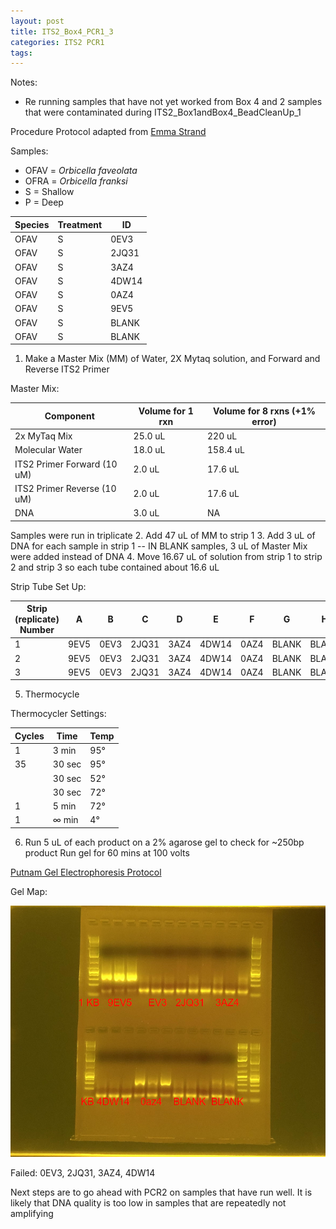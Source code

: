 ```yaml
---
layout: post
title: ITS2_Box4_PCR1_3
categories: ITS2 PCR1
tags:
---
```






Notes:
- Re running samples that have not yet worked from Box 4 and 2 samples that were contaminated during ITS2_Box1andBox4_BeadCleanUp_1

Procedure
Protocol adapted from [Emma Strand](https://emmastrand.github.io/EmmaStrand_Notebook/ITS2-Sequencing-Protocol/)

Samples:
- OFAV = *Orbicella faveolata*
- OFRA = *Orbicella franksi*
- S = Shallow
- P = Deep

| Species | Treatment | ID    |
|---------|-----------|-------|
| OFAV    | S         | 0EV3  |
| OFAV    | S         | 2JQ31 |
| OFAV    | S         | 3AZ4  |
| OFAV    | S         | 4DW14 |
| OFAV    | S         | 0AZ4  |
| OFAV    | S         | 9EV5  |
| OFAV    | S         | BLANK |
| OFAV    | S         | BLANK |




1. Make a Master Mix (MM) of Water, 2X Mytaq solution, and Forward and Reverse ITS2 Primer

Master Mix:

| Component                   | Volume for 1 rxn  |  Volume for 8 rxns (+1% error)   |
|-----------------------------|-------------------|----------------------------------|
| 2x MyTaq Mix                | 25.0 uL           | 220 uL                           |
| Molecular Water             | 18.0 uL           | 158.4 uL                         |
| ITS2 Primer Forward (10 uM) | 2.0  uL           | 17.6 uL                          |
| ITS2 Primer Reverse (10 uM) | 2.0  uL           | 17.6 uL                          |
| DNA                         | 3.0 uL            | NA                               |

Samples were run in triplicate
2. Add 47 uL of MM to strip 1
3. Add 3 uL of DNA for each sample in strip 1 -- IN BLANK samples, 3 uL of Master Mix were added instead of DNA
4. Move 16.67 uL of solution from strip 1 to strip 2 and strip 3 so each tube contained about 16.6 uL


Strip Tube Set Up:

| Strip (replicate) Number | A     | B     | C      | D     | E     | F      | G     | H      |
|--------------------------|-------|-------|--------|-------|-------|--------|-------|--------|
| 1                        | 9EV5  | 0EV3  | 2JQ31  | 3AZ4  | 4DW14 | 0AZ4   | BLANK | BLANK  |
| 2                        | 9EV5  | 0EV3  | 2JQ31  | 3AZ4  | 4DW14 | 0AZ4   | BLANK | BLANK  |
| 3                        | 9EV5  | 0EV3  | 2JQ31  | 3AZ4  | 4DW14 | 0AZ4   | BLANK | BLANK  |


5. Thermocycle

Thermocycler Settings:

| Cycles | Time   | Temp |
|--------|--------|------|
| 1 	   | 3 min  | 95°  |
| 35     | 30 sec | 95°  |
|        | 30 sec | 52°  |
|        | 30 sec | 72°  |
| 1      | 5 min  | 72°  |
| 1      | ∞ min  | 4°   |

6. Run 5 uL of each product on a 2% agarose gel to check for ~250bp product
   Run gel for 60 mins at 100 volts

[Putnam Gel Electrophoresis Protocol](https://emmastrand.github.io/EmmaStrand_Notebook/Gel-Electrophoresis-Protocol/)

Gel Map:

![](https://raw.githubusercontent.com/wdunster/WDPrada_Lab_Notebook/master/images/ITS2_Gel17.png)

Failed:
0EV3, 2JQ31, 3AZ4, 4DW14


Next steps are to go ahead with PCR2 on samples that have run well. It is likely that DNA quality is too low in samples that are repeatedly not amplifying

